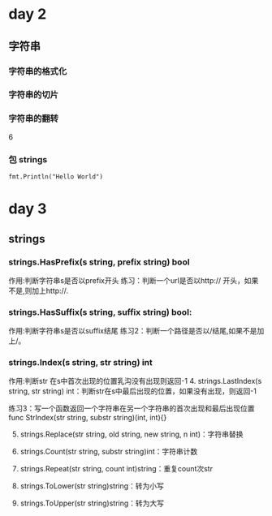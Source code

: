 # day 2

## 字符串

### 字符串的格式化
### 字符串的切片
### 字符串的翻转

6

### 包 strings

```
fmt.Println("Hello World")
```


# day 3

## strings

### strings.HasPrefix(s string, prefix string) bool
作用:判断字符串s是否以prefix开头
练习：判断一个url是否以http:// 开头，如果不是,则加上http://.
### strings.HasSuffix(s string, suffix string) bool:
作用:判断字符串s是否以suffix结尾
练习2：判断一个路径是否以/结尾,如果不是加上/。

### strings.Index(s string, str string) int

作用:判断str 在s中首次出现的位置乳沟没有出现则返回-1
4. strings.LastIndex(s string, str string) int：判断str在s中最后出现的位置，如果没有出现，则返回-1

练习3：写一个函数返回一个字符串在另一个字符串的首次出现和最后出现位置
func StrIndex(str string, substr string)(int, int){}

5. strings.Replace(str string, old string, new string, n int)：字符串替换

6. strings.Count(str string, substr string)int：字符串计数

7. strings.Repeat(str string, count int)string：重复count次str

8. strings.ToLower(str string)string：转为小写

9. strings.ToUpper(str string)string：转为大写

